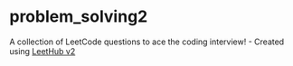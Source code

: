 # problem_solving2
A collection of LeetCode questions to ace the coding interview! - Created using [LeetHub v2](https://github.com/arunbhardwaj/LeetHub-2.0)
